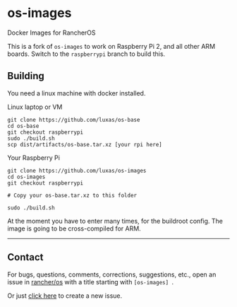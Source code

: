# os-images
Docker Images for RancherOS

This is a fork of `os-images` to work on Raspberry Pi 2, and all other ARM boards.
Switch to the `raspberrypi` branch to build this.

## Building

You need a linux machine with docker installed.

Linux laptop or VM
```
git clone https://github.com/luxas/os-base
cd os-base
git checkout raspberrypi
sudo ./build.sh
scp dist/artifacts/os-base.tar.xz [your rpi here]
```

Your Raspberry Pi
```
git clone https://github.com/luxas/os-images
cd os-images
git checkout raspberrypi

# Copy your os-base.tar.xz to this folder

sudo ./build.sh
```

At the moment you have to enter many times, for the buildroot config.
The image is going to be cross-compiled for ARM.

--------------------------------

## Contact
For bugs, questions, comments, corrections, suggestions, etc., open an issue in
 [rancher/os](//github.com/rancher/os/issues) with a title starting with `[os-images] `.

Or just [click here](//github.com/rancher/os/issues/new?title=%5Bos-images%5D%20) to create a new issue.
